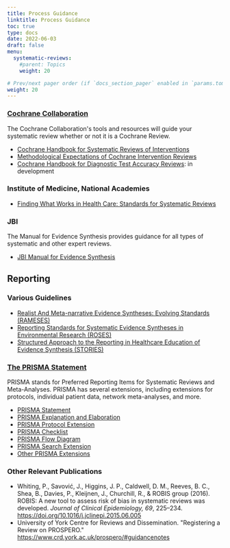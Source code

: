 ```yaml
---
title: Process Guidance
linktitle: Process Guidance
toc: true
type: docs
date: 2022-06-03
draft: false
menu:
  systematic-reviews:
    #parent: Topics
    weight: 20

# Prev/next pager order (if `docs_section_pager` enabled in `params.toml`)
weight: 20
---
```


### [Cochrane Collaboration](https://www.cochrane.org/)

The Cochrane Collaboration's tools and resources will guide your systematic review whether or not it is a Cochrane Review.

* [Cochrane Handbook for Systematic Reviews of Interventions](http://training.cochrane.org/handbook)
* [Methodological Expectations of Cochrane Intervention Reviews](http://community.cochrane.org/mecir-manual)
* [Cochrane Handbook for Diagnostic Test Accuracy Reviews](https://methods.cochrane.org/sdt/handbook-dta-reviews): in development

### Institute of Medicine, National Academies

* [Finding What Works in Health Care: Standards for Systematic Reviews](https://www.nap.edu/read/13059/chapter/1)


### JBI

The Manual for Evidence Synthesis provides guidance for all types of systematic and other expert reviews.

* [JBI Manual for Evidence Synthesis](https://jbi-global-wiki.refined.site/space/MANUAL)


## Reporting

### Various Guidelines

* [Realist And Meta-narrative Evidence Syntheses: Evolving Standards (RAMESES)](http://www.ramesesproject.org/)
* [Reporting Standards for Systematic Evidence Syntheses in Environmental Research (ROSES)](https://www.roses-reporting.com/)
* [Structured Approach to the Reporting in Healthcare Education of Evidence Synthesis (STORIES)](http://clok.uclan.ac.uk/12077/)


### [The PRISMA Statement](http://www.prisma-statement.org/)

PRISMA stands for Preferred Reporting Items for Systematic Reviews and Meta-Analyses. PRISMA has several extensions, including extensions for protocols, individual patient data, network meta-analyses, and more.

* [PRISMA Statement](http://journals.plos.org/plosmedicine/article?id=10.1371/journal.pmed.1000097)
* [PRISMA Explanation and Elaboration](http://journals.plos.org/plosmedicine/article?id=10.1371/journal.pmed.1000100)
* [PRISMA Protocol Extension](http://www.prisma-statement.org/Extensions/Protocols)
* [PRISMA Checklist](http://www.prisma-statement.org/documents/PRISMA%202009%20checklist.doc)
* [PRISMA Flow Diagram](http://www.prisma-statement.org/documents/PRISMA%202009%20flow%20diagram.doc)
* [PRISMA Search Extension](http://www.prisma-statement.org/Extensions/Searching)
* [Other PRISMA Extensions](http://www.prisma-statement.org/Extensions/Default.aspx)


### Other Relevant Publications

* Whiting, P., Savović, J., Higgins, J. P., Caldwell, D. M., Reeves, B. C., Shea, B., Davies, P., Kleijnen, J., Churchill, R., & ROBIS group (2016). ROBIS: A new tool to assess risk of bias in systematic reviews was developed. *Journal of Clinical Epidemiology, 69*, 225–234. https://doi.org/10.1016/j.jclinepi.2015.06.005 
* University of York Centre for Reviews and Dissemination. "Registering a Review on PROSPERO." https://www.crd.york.ac.uk/prospero/#guidancenotes